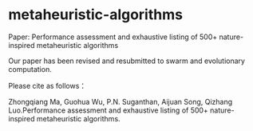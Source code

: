 # metaheuristic-algorithms
Paper: Performance assessment and exhaustive listing of 500+ nature-inspired metaheuristic algorithms

Our paper has been revised and resubmitted to swarm and evolutionary computation.

Please cite as follows：

Zhongqiang Ma, Guohua Wu, P.N. Suganthan, Aijuan Song, Qizhang Luo.Performance assessment and exhaustive listing of 500+ nature-inspired metaheuristic algorithms.
